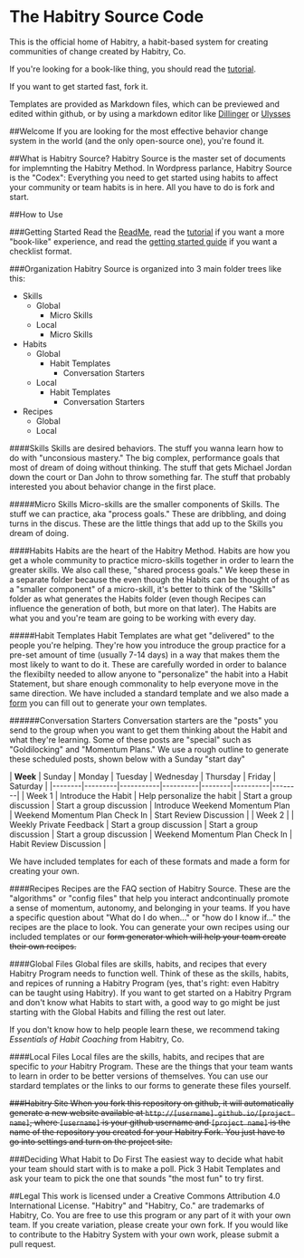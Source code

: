 # The Habitry Source Code
This is the official home of Habitry, a habit-based system for creating communities of change created by Habitry, Co. 

If you're looking for a book-like thing, you should read the [tutorial](http://github.com/habitry/habitry_source/blob/master/Habitry.md).

If you want to get started fast, fork it.

Templates are provided as Markdown files, which can be previewed and edited within github, or by using a markdown editor like [Dillinger](http://dillinger.io/) or [Ulysses](http://www.ulyssesapp.com)

##Welcome
If you are looking for the most effective behavior change system in the world (and the only open-source one), you're found it.

##What is Habitry Source?
Habitry Source is the master set of documents for implemnting the Habitry Method. In Wordpress parlance, Habitry Source is the "Codex": Everything you need to get started using habits to affect your community or team habits is in here. All you have to do is fork and start.

##How to Use

###Getting Started
Read the [ReadMe](/readme.md), read the [tutorial](http://github.com/habitry/habitry_source/blob/master/Habitry.md) if you want a more "book-like" experience, and read the [getting started guide]() if you want a checklist format.

###Organization
Habitry Source is organized into 3 main folder trees like this:

- Skills
	- Global
		- Micro Skills
	- Local
		- Micro Skills
- Habits
	- Global
		- Habit Templates
			- Conversation Starters
	- Local
		- Habit Templates
			- Conversation Starters
- Recipes
	- Global
	- Local
	

####Skills
Skills are desired behaviors. The stuff you wanna learn how to do with "unconsious mastery." The big complex, performance goals that most of dream of doing without thinking. The stuff that gets Michael Jordan down the court or Dan John to throw something far. The stuff that probably interested you about behavior change in the first place.

#####Micro Skills
Micro-skills are the smaller components of Skills. The stuff we can practice, aka "process goals." These are dribbling, and doing turns in the discus. These are the little things that add up to the Skills you dream of doing.

####Habits
Habits are the heart of the Habitry Method. Habits are how you get a whole community to practice micro-skills together in order to learn the greater skills. We also call these, "shared process goals." We keep these in a separate folder because the even though the Habits can be thought of as a "smaller component" of a micro-skill, it's better to think of the "Skills" folder as what generates the Habits folder (even though Recipes can influence the generation of both, but more on that later). The Habits are what you and you're team are going to be working with every day.

#####Habit Templates
Habit Templates are what get "delivered" to the people you're helping. They're how you introduce the group practice for a pre-set amount of time (usually 7-14 days) in a way that makes them the most likely to want to do it. These are carefully worded in order to balance the flexibilty needed to allow anyone to "personalize" the habit into a Habit Statement, but share enough commonality to help everyone move in the same direction. We have included a standard template and we also made a [form](https://habitry.typeform.com/to/tWaGnO) you can fill out to generate your own templates.

######Conversation Starters
Conversation starters are the "posts" you send to the group when you want to get them thinking about the Habit and what they're learning. Some of these posts are "special" such as "Goldilocking" and "Momentum Plans." We use a rough outline to generate these scheduled posts, shown below with a Sunday "start day"


| **Week** | Sunday | Monday | Tuesday | Wednesday | Thursday | Friday | Saturday |
|--------|---------|-----------|----------|--------|----------|--------|
| Week 1 | Introduce the Habit | Help personalize the habit | Start a group discussion | Start a group discussion | Introduce Weekend Momentum Plan | Weekend Momentum Plan Check In | Start Review Discussion |
| Week 2 |     | Weekly Private Feedback | Start a group discussion | Start a group discussion | Start a group discussion | Weekend Momentum Plan Check In | Habit Review Discussion |

We have included templates for each of these formats and made a form for creating your own.

####Recipes
Recipes are the FAQ section of Habitry Source. These are the "algorithms" or "config files" that help you interact andcontinually  promote a sense of momentum, autonomy, and belonging in your teams. If you have a specific question about "What do I do when..." or "how do I know if..." the recipes are the place to look. You can generate your own recipes using our included templates or our ~~form generator which will help your team create their own recipes.~~

####Global Files
Global files are skills, habits, and recipes that every Habitry Program needs to function well. Think of these as the skills, habits, and repices of running a Habitry Program (yes, that's right: even Habitry can be taught using Habitry). If you want to get started on a Habitry Prgram and don't know what Habits to start with, a good way to go might be just starting with the Global Habits and filling the rest out later.

If you don't know how to help people learn these, we recommend taking _Essentials of Habit Coaching_ from Habitry, Co.

####Local Files
Local files are the skills, habits, and recipes that are specific to _your_ Habitry Program. These are the things that your team wants to learn in order to be better versions of themselves. You can use our stardard templates or the links to our forms to generate these files yourself.

~~###Habitry Site
When you fork this repository on github, it will automatically generate a new website available at `http://[username].github.io/[project name]`, where `[username]` is your github username and `[project name]` is the name of the repository you created for your Habitry Fork. You just have to go into settings and turn on the project site.~~

###Deciding What Habit to Do First
The easiest way to decide what habit your team should start with is to make a poll. Pick 3 Habit Templates and ask your team to pick the one that sounds "the most fun" to try first. 


##Legal
This work is licensed under a Creative Commons Attribution 4.0 International License. "Habitry" and "Habitry, Co." are trademarks of Habitry, Co. You are free to use this program or any part of it with your own team. If you create variation, please create your own fork. If you would like to contribute to the Habitry System with your own work, please submit a pull request.


